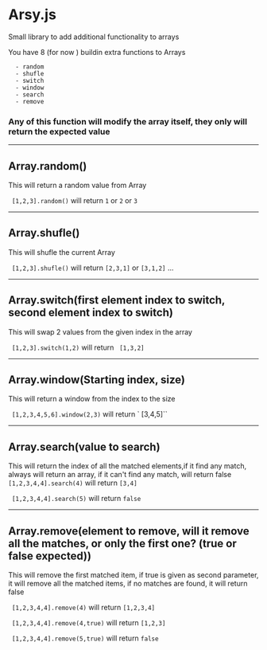 # Arsy.js
Small library to add additional functionality to arrays

You have 8 (for now ) buildin extra functions to Arrays
```
  - random
  - shufle
  - switch
  - window
  - search
  - remove
```

### Any of this function will modify the array itself, they only will return the expected value

 ___________________________________________________________
## Array.random()

  This will return a random value from Array

  ``  [1,2,3].random() `` will return ``1`` or ``2`` or ``3``

  ___________________________________________________________
  ## Array.shufle()

  This will shufle the current Array

  ``  [1,2,3].shufle() `` will return ``[2,3,1]`` or ``[3,1,2]`` ...

  ___________________________________________________________
  ## Array.switch(first element index to switch, second element index to switch)

  This will swap 2 values from the given index in the array

  ``  [1,2,3].switch(1,2) `` will return `` [1,3,2]``


  ___________________________________________________________
  ## Array.window(Starting index, size)

  This will return a window from the index to the size

  ``  [1,2,3,4,5,6].window(2,3) `` will return ` [3,4,5]``

  ___________________________________________________________
  ## Array.search(value to search)

  This will return the index of all the matched elements,if it find any match, always will return an array, if it can't find any match, will return false
  ``  [1,2,3,4,4].search(4) `` will return ``[3,4]``

  ``  [1,2,3,4,4].search(5) `` will return ``false``

   ___________________________________________________________
  ## Array.remove(element to remove, will it remove all the matches, or only the first one? (true or false expected))

  This will remove the first matched item, if true is given as second parameter, it will remove all the matched items, if no matches are found, it will return false

  ``  [1,2,3,4,4].remove(4) `` will return ``[1,2,3,4]``

  ``  [1,2,3,4,4].remove(4,true) `` will return ``[1,2,3]``

  ``  [1,2,3,4,4].remove(5,true) `` will return ``false``
